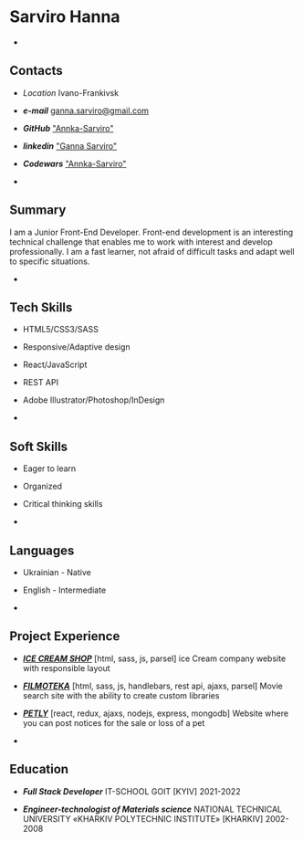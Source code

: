 # Sarviro Hanna

-

## Contacts

- _Location_ Ivano-Frankivsk
- **_e-mail_** ganna.sarviro@gmail.com
- **_GitHub_** ["Annka-Sarviro"](https://github.com/Annka-Sarviro)
- **_linkedin_** ["Ganna Sarviro"](https://www.linkedin.com/in/ganna-sarviro/)
- **_Codewars_** ["Annka-Sarviro"](https://www.codewars.com/users/Annka-Sarviro)

-

## Summary

I am a Junior Front-End Developer. Front-end development is an interesting technical challenge that enables me to work with interest and develop professionally.
I am a fast learner, not afraid of difficult tasks and adapt well
to specific situations.

-

## Tech Skills

- HTML5/CSS3/SASS
- Responsive/Adaptive design
- React/JavaScript
- REST API
- Adobe Illustrator/Photoshop/InDesign

-

## Soft Skills

- Eager to learn
- Organized
- Critical thinking skills

-

## Languages

- Ukrainian - Native
- English - Intermediate

-

## Project Experience

- [**_ICE CREAM SHOP_**](https://github.com/yulyaolshanska/project_group_10) [html, sass, js, parsel]
  ice Cream company website with responsible layout

- [**_FILMOTEKA_**](https://github.com/dmytro-chushko/filmoteka) [html, sass, js, handlebars, rest api, ajaxs, parsel]
  Movie search site with the ability to create custom libraries

- [**_PETLY_**](https://github.com/Annka-Sarviro/PetLi) [react, redux, ajaxs, nodejs, express, mongodb]
  Website where you can post notices for the sale or loss of a pet

-

## Education

- **_Full Stack Developer_**
  IT-SCHOOL GOIT [KYIV]
  2021-2022

- **_Engineer-technologist of Materials science_**
  NATIONAL TECHNICAL UNIVERSITY
  «KHARKIV POLYTECHNIC INSTITUTE» [KHARKIV]
  2002-2008
